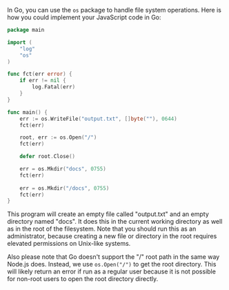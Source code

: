 In Go, you can use the `os` package to handle file system operations. Here is how you could implement your JavaScript code in Go:

```go
package main

import (
	"log"
	"os"
)

func fct(err error) {
	if err != nil {
		log.Fatal(err)
	}
}

func main() {
	err := os.WriteFile("output.txt", []byte(""), 0644)
	fct(err)

	root, err := os.Open("/")
	fct(err)

	defer root.Close()

	err = os.Mkdir("docs", 0755)
	fct(err)
	
	err = os.Mkdir("/docs", 0755)
	fct(err)
}
```
This program will create an empty file called "output.txt" and an empty directory named "docs". It does this in the current working directory as well as in the root of the filesystem. Note that you should run this as an administrator, because creating a new file or directory in the root requires elevated permissions on Unix-like systems.

Also please note that Go doesn't support the "/" root path in the same way Node.js does. Instead, we use `os.Open("/")` to get the root directory. This will likely return an error if run as a regular user because it is not possible for non-root users to open the root directory directly.
